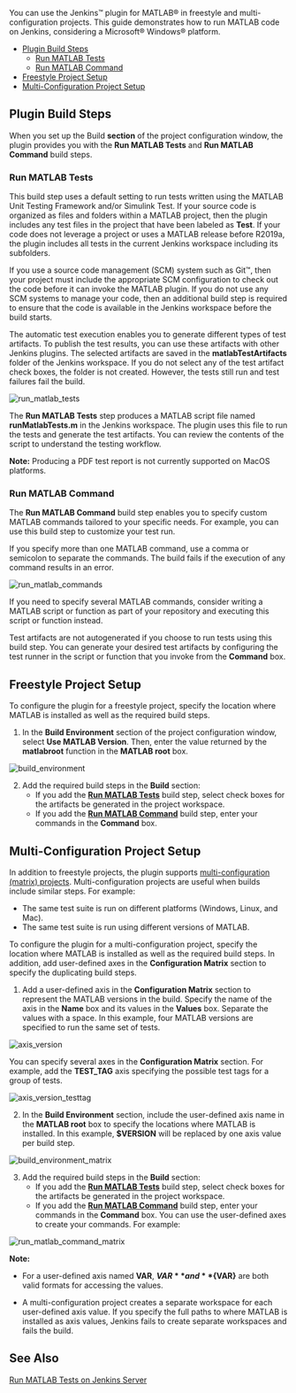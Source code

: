 You can use the Jenkins&trade; plugin for MATLAB&reg; in freestyle and multi-configuration projects. This guide demonstrates how to run MATLAB code on Jenkins, considering a Microsoft&reg; Windows&reg; platform.

-  [Plugin Build Steps](#plugin-build-steps)
      - [Run MATLAB Tests](#run-matlab-tests)
      - [Run MATLAB Command](#run-matlab-command)
-  [Freestyle Project Setup](#freestyle-project-setup)
-  [Multi-Configuration Project Setup](#multi-configuration-project-setup)

## Plugin Build Steps
When you set up the Build **section** of the project configuration window, the plugin provides you with the **Run MATLAB Tests** and **Run MATLAB Command** build steps. 

### Run MATLAB Tests
This build step uses a default setting to run tests written using the MATLAB Unit Testing Framework and/or Simulink Test. If your source code is organized as files and folders within a MATLAB project, then the plugin includes any test files in the project that have been labeled as **Test**. If your code does not leverage a project or uses a MATLAB release before R2019a, the plugin includes all tests in the current Jenkins workspace including its subfolders. 

If you use a source code management (SCM) system such as Git&trade;, then your project must include the appropriate SCM configuration to check out the code before it can invoke the MATLAB plugin. If you do not use any SCM systems to manage your code, then an additional build step is required to ensure that the code is available in the Jenkins workspace before the build starts.

The automatic test execution enables you to generate different types of test artifacts. To publish the test results, you can use these artifacts with other Jenkins plugins. The selected artifacts are saved in the **matlabTestArtifacts** folder of the Jenkins workspace. If you do not select any of the test artifact check boxes, the folder is not created. However, the tests still run and test failures fail the build. 
 
![run_matlab_tests](https://user-images.githubusercontent.com/48831250/76800820-d2629a00-67aa-11ea-9fa7-c466e8c17f27.png)
 
The **Run MATLAB Tests** step produces a MATLAB script file named **runMatlabTests.m** in the Jenkins workspace. The plugin uses this file to run the tests and generate the test artifacts. You can review the contents of the script to understand the testing workflow.
 
**Note:** Producing a PDF test report is not currently supported on MacOS platforms.
 
### Run MATLAB Command
The **Run MATLAB Command** build step enables you to specify custom MATLAB commands tailored to your specific needs. For example, you can use this build step to customize your test run. 

If you specify more than one MATLAB command, use a comma or semicolon to separate the commands. The build fails if the execution of any command results in an error.

![run_matlab_commands](https://user-images.githubusercontent.com/48831250/76801842-d2fc3000-67ac-11ea-9174-0a6485595714.png)

If you need to specify several MATLAB commands, consider writing a MATLAB script or function as part of your repository and executing this script or function instead. 

Test artifacts are not autogenerated if you choose to run tests using this build step. You can generate your desired test artifacts by configuring the test runner in the script or function that you invoke from the **Command** box.

## Freestyle Project Setup
To configure the plugin for a freestyle project, specify the location where MATLAB is installed as well as the required build steps.

1) In the **Build Environment** section of the project configuration window, select **Use MATLAB Version**. Then, enter the value returned by the **matlabroot** function in the **MATLAB root** box.
  
![build_environment](https://user-images.githubusercontent.com/48831250/76798534-23bc5a80-67a6-11ea-9a48-861cbbc7b0ba.png)
  
2) Add the required build steps in the **Build** section:
   *   If you add the [**Run MATLAB Tests**](#run-matlab-tests) build step, select check boxes for the artifacts be generated in the project workspace.
   *   If you add the [**Run MATLAB Command**](#run-matlab-command) build step, enter your commands in the **Command** box. 

## Multi-Configuration Project Setup
In addition to freestyle projects, the plugin supports [multi-configuration (matrix) projects](https://wiki.jenkins.io/display/JENKINS/Building+a+matrix+project). Multi-configuration projects are useful when builds include similar steps. For example:
* The same test suite is run on different platforms (Windows, Linux, and Mac).
* The same test suite is run using different versions of MATLAB.

To configure the plugin for a multi-configuration project, specify the location where MATLAB is installed as well as the required build steps. In addition, add user-defined axes in the **Configuration Matrix** section to specify the duplicating build steps. 

1) Add a user-defined axis in the **Configuration Matrix** section to represent the MATLAB versions in the build. Specify the name of the axis in the **Name** box and its values in the **Values** box. Separate the values with a space. In this example, four MATLAB versions are specified to run the same set of tests.

![axis_version](https://user-images.githubusercontent.com/48831250/76800706-9a5b5700-67aa-11ea-98f0-25f2b7f3658c.png)

You can specify several axes in the **Configuration Matrix** section. For example, add the **TEST_TAG** axis specifying the possible test tags for a group of tests.

![axis_version_testtag](https://user-images.githubusercontent.com/48831250/76800736-aa733680-67aa-11ea-86a7-a984d5795e11.png)

2) In the **Build Environment** section, include the user-defined axis name in the **MATLAB root** box to specify the locations where MATLAB is installed. In this example, **$VERSION** will be replaced by one axis value per build step.

![build_environment_matrix](https://user-images.githubusercontent.com/48831250/76800665-87488700-67aa-11ea-9dbd-3c3ab518afa7.png)

3) Add the required build steps in the **Build** section:
   *   If you add the [**Run MATLAB Tests**](#run-matlab-tests) build step, select check boxes for the artifacts be generated in the project workspace.
   *   If you add the [**Run MATLAB Command**](#run-matlab-command) build step, enter your commands in the **Command** box. You can use the user-defined axes to create your commands. For example:

![run_matlab_command_matrix](https://user-images.githubusercontent.com/48831250/76800855-e3131000-67aa-11ea-99c8-f18b811eea6f.png)

**Note:**
* For a user-defined axis named **VAR**,  **$VAR** and **${VAR}** are both valid formats for accessing the values.

* A multi-configuration project creates a separate workspace for each user-defined axis value. If you specify the full paths to where MATLAB is installed as axis values, Jenkins fails to create separate workspaces and fails the build.

## See Also
[Run MATLAB Tests on Jenkins Server](examples/Run-MATLAB-Tests.md)
